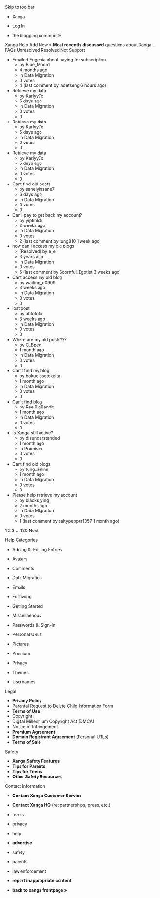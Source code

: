Skip to toolbar

*   Xanga

*   Log In

*   the blogging community

Xanga Help Add New » **Most recently discussed** questions about Xanga… FAQs Unresolved Resolved Not Support

*   Emailed Eugenia about paying for subscription
    *   by Blue\_Moon1
    *   4 months ago
    *   in Data Migration
    *   0 votes
    *   4 (last comment by jadetseng 6 hours ago)
*   Retrieve my data
    *   by Karlyy7x
    *   5 days ago
    *   in Data Migration
    *   0 votes
    *   0
*   Retrieve my data
    *   by Karlyy7x
    *   5 days ago
    *   in Data Migration
    *   0 votes
    *   0
*   Retrieve my data
    *   by Karlyy7x
    *   5 days ago
    *   in Data Migration
    *   0 votes
    *   0
*   Cant find old posts
    *   by sanelyinsane7
    *   6 days ago
    *   in Data Migration
    *   0 votes
    *   0
*   Can I pay to get back my account?
    *   by yiptinlok
    *   2 weeks ago
    *   in Data Migration
    *   0 votes
    *   2 (last comment by tung810 1 week ago)
*   how can i access my old blogs
    *   \[Resolved\] by e\_e
    *   3 years ago
    *   in Data Migration
    *   0 votes
    *   5 (last comment by Scornful\_Egotist 3 weeks ago)
*   Cant access my old blog
    *   by waiting\_u0909
    *   3 weeks ago
    *   in Data Migration
    *   0 votes
    *   0
*   lost post
    *   by ahtototo
    *   3 weeks ago
    *   in Data Migration
    *   0 votes
    *   0
*   Where are my old posts???
    *   by C\_Bpee
    *   1 month ago
    *   in Data Migration
    *   0 votes
    *   0
*   Can't find my blog
    *   by bokuclosetokeita
    *   1 month ago
    *   in Data Migration
    *   0 votes
    *   0
*   Can't find blog
    *   by ReelBigBandit
    *   1 month ago
    *   in Data Migration
    *   0 votes
    *   0
*   Is Xanga still active?
    *   by disunderstanded
    *   1 month ago
    *   in Premium
    *   0 votes
    *   0
*   Cant find old blogs
    *   by tung\_salina
    *   1 month ago
    *   in Data Migration
    *   0 votes
    *   0
*   Please help retrieve my account
    *   by blacks\_ying
    *   2 months ago
    *   in Data Migration
    *   0 votes
    *   1 (last comment by saltypepper1357 1 month ago)

1 2 3 ... 180 Next

Help Categories

*   Adding &. Editing Entries
*   Avatars
*   Comments
*   Data Migration
*   Emails
*   Following
*   Getting Started
*   Miscellaenous

*   Passwords &. Sign-In
*   Personal URLs
*   Pictures
*   Premium
*   Privacy
*   Themes
*   Usernames

Legal

*   **Privacy Policy**
*   Parental Request to Delete Child Information Form
*   **Terms of Use**
*   Copyright
*   Digital Millennium Copyright Act (DMCA)
*   Notice of Infringement
*   **Premium Agreement**
*   **Domain Registrant Agreement** (Personal URLs)
*   **Terms of Sale**

Safety

*   **Xanga Safety Features**
*   **Tips for Parents**
*   **Tips for Teens**
*   **Other Safety Resources**

Contact Information

*   **Contact Xanga Customer Service**
*   **Contact Xanga HQ** (re: partnerships, press, etc.)

*   terms
*   privacy
*   help
*   **advertise**

*   safety
*   parents
*   law enforcement
*   **report inappropriate content**

*   **back to xanga frontpage »**